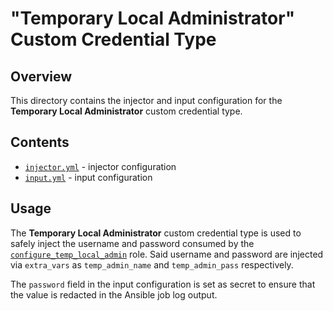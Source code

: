 # "Temporary Local Administrator" Custom Credential Type

## Overview

This directory contains the injector and input configuration for the **Temporary Local Administrator** custom credential type.

## Contents

- [`injector.yml`](/resources/custom_credential_types/temporary_local_administrator/injector.yml) - injector configuration
- [`input.yml`](/resources/custom_credential_types/temporary_local_administrator/input.yml) - input configuration

## Usage

The **Temporary Local Administrator** custom credential type is used to safely inject the username and password consumed by the [`configure_temp_local_admin`](/roles/configure_temp_local_admin/) role. Said username and password are injected via `extra_vars` as `temp_admin_name` and `temp_admin_pass` respectively.

The `password` field in the input configuration is set as secret to ensure that the value is redacted in the Ansible job log output.

